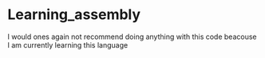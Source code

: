 # Learning_assembly

I would ones again not recommend doing anything with this code beacouse I am currently learning this language
